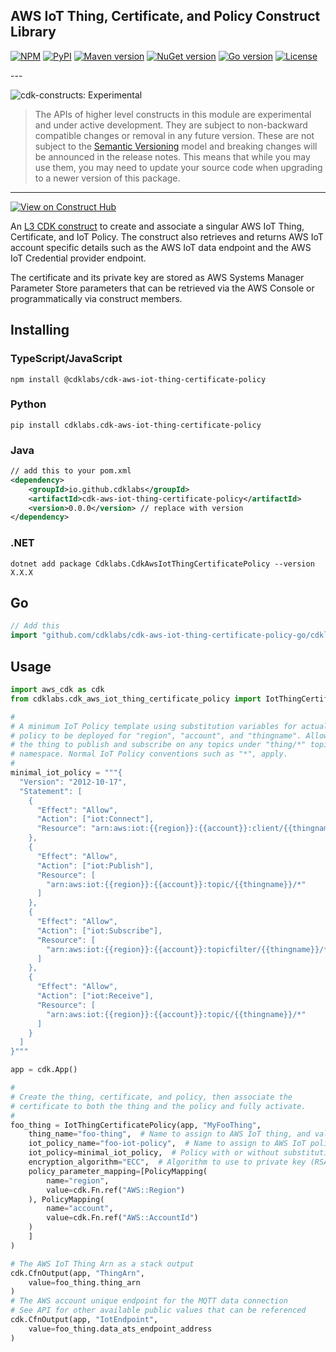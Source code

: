 ## AWS IoT Thing, Certificate, and Policy Construct Library

[![NPM](https://img.shields.io/npm/v/@cdklabs/cdk-aws-iot-thing-certificate-policy?label=npm+cdk+v2)](https://www.npmjs.com/package/@cdklabs/cdk-aws-iot-thing-certificate-policy)
[![PyPI](https://img.shields.io/pypi/v/cdklabs.cdk-aws-iot-thing-certificate-policy?label=pypi+cdk+v2)](https://pypi.org/project/cdklabs.cdk-aws-iot-thing-certificate-policy/)
[![Maven version](https://img.shields.io/maven-central/v/io.github.cdklabs/cdk-aws-iot-thing-certificate-policy?label=maven+cdk+v2)](https://central.sonatype.com/artifact/io.github.cdklabs/cdk-aws-iot-thing-certificate-policy)
[![NuGet version](https://img.shields.io/nuget/v/Cdklabs.CdkAwsIotThingCertificatePolicy?label=nuget+cdk+v2)](https://www.nuget.org/packages/Cdklabs.CdkAwsIotThingCertificatePolicy)
[![Go version](https://img.shields.io/github/go-mod/go-version/cdklabs/cdk-aws-iot-thing-certificate-policy-go?label=go+cdk+v2&&filename=cdklabscdkawsiotthingcertificatepolicy%2Fgo.mod)](https://github.com/cdklabs/cdk-aws-iot-thing-certificate-policy-go)
[![License](https://img.shields.io/badge/license-Apache--2.0-blue)](https://github.com/cdklabs/cdk-aws-iot-thing-certificate-policy/blob/main/LICENSE)

<!--BEGIN STABILITY BANNER-->---


![cdk-constructs: Experimental](https://img.shields.io/badge/cdk--constructs-experimental-important.svg?style=for-the-badge)

> The APIs of higher level constructs in this module are experimental and under active development.
> They are subject to non-backward compatible changes or removal in any future version. These are
> not subject to the [Semantic Versioning](https://semver.org/) model and breaking changes will be
> announced in the release notes. This means that while you may use them, you may need to update
> your source code when upgrading to a newer version of this package.

---
<!--END STABILITY BANNER-->

[![View on Construct Hub](https://constructs.dev/badge?package=%40cdklabs%2Fcdk-aws-iot-thing-certificate-policy)](https://constructs.dev/packages/@cdklabs/cdk-aws-iot-thing-certificate-policy)

An [L3 CDK construct](https://docs.aws.amazon.com/cdk/v2/guide/constructs.html#constructs_lib) to create and associate a singular AWS IoT Thing, Certificate, and IoT Policy. The construct also retrieves and returns AWS IoT account specific details such as the AWS IoT data endpoint and the AWS IoT Credential provider endpoint.

The certificate and its private key are stored as AWS Systems Manager Parameter Store parameters that can be retrieved via the AWS Console or programmatically via construct members.

## Installing

### TypeScript/JavaScript

```shell
npm install @cdklabs/cdk-aws-iot-thing-certificate-policy
```

### Python

```shell
pip install cdklabs.cdk-aws-iot-thing-certificate-policy
```

### Java

```xml
// add this to your pom.xml
<dependency>
    <groupId>io.github.cdklabs</groupId>
    <artifactId>cdk-aws-iot-thing-certificate-policy</artifactId>
    <version>0.0.0</version> // replace with version
</dependency>
```

### .NET

```plaintext
dotnet add package Cdklabs.CdkAwsIotThingCertificatePolicy --version X.X.X
```

## Go

```go
// Add this
import "github.com/cdklabs/cdk-aws-iot-thing-certificate-policy-go/cdklabscdkawsiotthingcertificatepolicy"
```

## Usage

```python
import aws_cdk as cdk
from cdklabs.cdk_aws_iot_thing_certificate_policy import IotThingCertificatePolicy

#
# A minimum IoT Policy template using substitution variables for actual
# policy to be deployed for "region", "account", and "thingname". Allows
# the thing to publish and subscribe on any topics under "thing/*" topic
# namespace. Normal IoT Policy conventions such as "*", apply.
#
minimal_iot_policy = """{
  "Version": "2012-10-17",
  "Statement": [
    {
      "Effect": "Allow",
      "Action": ["iot:Connect"],
      "Resource": "arn:aws:iot:{{region}}:{{account}}:client/{{thingname}}"
    },
    {
      "Effect": "Allow",
      "Action": ["iot:Publish"],
      "Resource": [
        "arn:aws:iot:{{region}}:{{account}}:topic/{{thingname}}/*"
      ]
    },
    {
      "Effect": "Allow",
      "Action": ["iot:Subscribe"],
      "Resource": [
        "arn:aws:iot:{{region}}:{{account}}:topicfilter/{{thingname}}/*"
      ]
    },
    {
      "Effect": "Allow",
      "Action": ["iot:Receive"],
      "Resource": [
        "arn:aws:iot:{{region}}:{{account}}:topic/{{thingname}}/*"
      ]
    }
  ]
}"""

app = cdk.App()

#
# Create the thing, certificate, and policy, then associate the
# certificate to both the thing and the policy and fully activate.
#
foo_thing = IotThingCertificatePolicy(app, "MyFooThing",
    thing_name="foo-thing",  # Name to assign to AWS IoT thing, and value for {{thingname}} in policy template
    iot_policy_name="foo-iot-policy",  # Name to assign to AWS IoT policy
    iot_policy=minimal_iot_policy,  # Policy with or without substitution parameters from above
    encryption_algorithm="ECC",  # Algorithm to use to private key (RSA or ECC)
    policy_parameter_mapping=[PolicyMapping(
        name="region",
        value=cdk.Fn.ref("AWS::Region")
    ), PolicyMapping(
        name="account",
        value=cdk.Fn.ref("AWS::AccountId")
    )
    ]
)

# The AWS IoT Thing Arn as a stack output
cdk.CfnOutput(app, "ThingArn",
    value=foo_thing.thing_arn
)
# The AWS account unique endpoint for the MQTT data connection
# See API for other available public values that can be referenced
cdk.CfnOutput(app, "IotEndpoint",
    value=foo_thing.data_ats_endpoint_address
)
```
